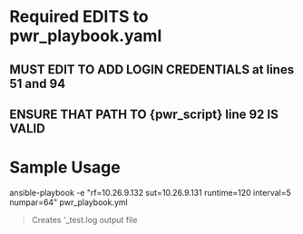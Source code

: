 # Required EDITS to pwr_playbook.yaml
## MUST EDIT TO ADD LOGIN CREDENTIALS at lines 51 and 94
## ENSURE THAT PATH TO {pwr_script} line 92 IS VALID

# Sample Usage
ansible-playbook -e "rf=10.26.9.132 sut=10.26.9.131 runtime=120 interval=5 numpar=64" pwr_playbook.yml

> Creates '<numpar>_test.log output file
